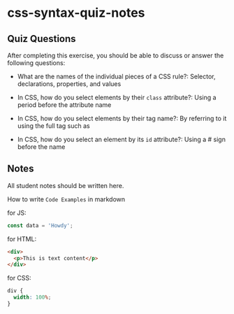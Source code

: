 # css-syntax-quiz-notes

## Quiz Questions

After completing this exercise, you should be able to discuss or answer the following questions:

- What are the names of the individual pieces of a CSS rule?: Selector, declarations, properties, and values

- In CSS, how do you select elements by their `class` attribute?: Using a period before the attribute name

- In CSS, how do you select elements by their tag name?: By referring to it using the full tag such as <p>

- In CSS, how do you select an element by its `id` attribute?: Using a # sign before the name

## Notes

All student notes should be written here.

How to write `Code Examples` in markdown

for JS:

```javascript
const data = 'Howdy';
```

for HTML:

```html
<div>
  <p>This is text content</p>
</div>
```

for CSS:

```css
div {
  width: 100%;
}
```
